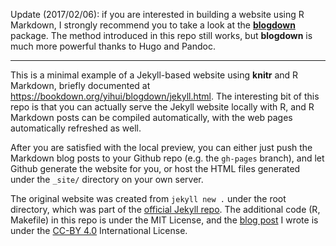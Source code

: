 Update (2017/02/06): if you are interested in building a website using R Markdown, I strongly recommend you to take a look at the [**blogdown**](https://github.com/rstudio/blogdown) package. The method introduced in this repo still works, but **blogdown** is much more powerful thanks to Hugo and Pandoc.

---

This is a minimal example of a Jekyll-based website using **knitr** and R
Markdown, briefly documented at <https://bookdown.org/yihui/blogdown/jekyll.html>. The interesting bit of this repo is that you can actually serve the
Jekyll website locally with R, and R Markdown posts can be compiled
automatically, with the web pages automatically refreshed as well.

After you are satisfied with the local preview, you can either just push the
Markdown blog posts to your Github repo (e.g. the `gh-pages` branch), and let
Github generate the website for you, or host the HTML files generated under the
`_site/` directory on your own server.

The original website was created from `jekyll new .` under the root directory,
which was part of the [official Jekyll repo](https://github.com/jekyll/jekyll).
The additional code (R, Makefile) in this repo is under the MIT License, and the
[blog post](http://yihui.name/knitr-jekyll/2014/09/jekyll-with-knitr.html) I
wrote is under the [CC-BY 4.0](http://creativecommons.org/licenses/by/4.0/)
International License.

